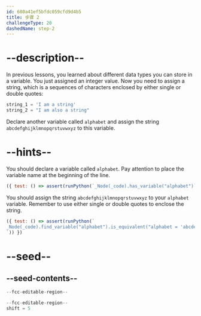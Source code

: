 ```yaml
---
id: 680a41ef5bfdc059cfd9d4b5
title: 步骤 2
challengeType: 20
dashedName: step-2
---
```


# --description--

In previous lessons, you learned about different data types you can store in a variable. You just assigned an integer value. Now you need to assign a string, which is a sequences of characters enclosed by either single or double quotes:

```py
string_1 = 'I am a string'
string_2 = "I am also a string"
```

Declare another variable called `alphabet` and assign the string `abcdefghijklmnopqrstuvwxyz` to this variable.

# --hints--

You should declare a variable called `alphabet`. Pay attention to place the variable name at the beginning of the line.

```js
({ test: () => assert(runPython(`_Node(_code).has_variable("alphabet")`)) })
```

You should assign the string `abcdefghijklmnopqrstuvwxyz` to your `alphabet` variable. Remember to use either single or double quotes to enclose the string.

```js
({ test: () => assert(runPython(`
_Node(_code).find_variable("alphabet").is_equivalent("alphabet = 'abcdefghijklmnopqrstuvwxyz'")
`)) })
```

# --seed--

## --seed-contents--

```py
--fcc-editable-region--

--fcc-editable-region--
shift = 5
```
